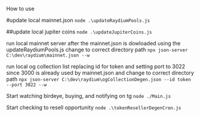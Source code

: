 How to use

#update local mainnet.json
`node .\updateRaydiumPools.js`

##update local jupiter coins
`node .\updateJupiterCoins.js`

run local mainnet server after the mainnet.json is dowloaded using the updateRaydiumPools.js change to correct directory path
`npx json-server C:\dev\raydium\mainnet.json --w`


run local og collection list replacing id for token and setting port to 3022 since 3000 is already used by mainnet.json and change to correct directory path
`npx json-server C:\dev\raydium\ogCollectionDegen.json --id token --port 3022 --w`

Start watching birdeye, buying, and notifying on tg
`node ./Main.js`

Start checking to resell opportunity
`node .\tokenResellerDegenCron.js`
